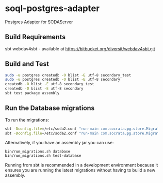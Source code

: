 soql-postgres-adapter
=====================

Postgres Adapter for SODAServer

## Build Requirements
sbt
webdav4sbt - available at https://bitbucket.org/diversit/webdav4sbt.git

## Build and Test

```sh
sudo -u postgres createdb -O blist -E utf-8 secondary_test
sudo -u postgres createdb -O blist -E utf-8 secondary
createdb -O blist -E utf-8 secondary_test
createdb -O blist -E utf-8 secondary
sbt test package assembly
```

## Run the Database migrations

To run the migrations:
```sh
sbt -Dconfig.file=/etc/soda2.conf "run-main com.socrata.pg.store.MigrateSchema migrate database"
sbt -Dconfig.file=/etc/soda2.conf "run-main com.socrata.pg.store.MigrateSchema migrate test-database"
```

Alternatively, if you have an assembly jar you can use:
```sh
bin/run_migrations.sh database
bin/run_migrations.sh test-database
```

Running from sbt is recommended in a development environment because
it ensures you are running the latest migrations without having to build a
new assembly.

